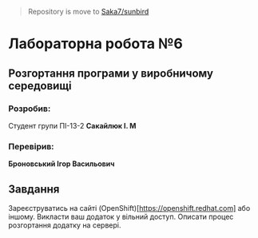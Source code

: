 > Repository is move to [Saka7/sunbird](https://github.com/Saka7/sunbird)

# Лабораторна робота №6

## Розгортання програми у виробничому середовищі

### Розробив:

Студент групи ПІ-13-2 **Сакайлюк І. М**


### Перевірив:

**Броновський Ігор Васильович**


## Завдання

Зареєструватись на сайті (OpenShift)[https://openshift.redhat.com] або іншому. Викласти ваш додаток у вільний доступ. Описати процеc розгортання додатку на сервері. 
